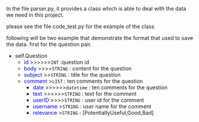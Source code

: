 In the file parser.py, it provides a class which is able to deal with the data we need in this project.

please see the file code_test.py for the example of the class

following will be two example that demonstrate the format that used to save the data.
first for the question pair.

- self.Question
    - <font color="blue">id </font>>>>>>>`INT` :question id 
    - <font color="blue">body </font>>>>>`STRING` : content for the question
    - <font color="blue">subject </font>>>`STRING` : title for the question
    - <font color="blue">comment </font>>`LIST` : ten comments for the question
      - <font color="blue">date </font>>>>>>>`datetime` : ten comments for the question
      - <font color="blue">text </font>>>>>>>`STRING` : text for the comment
      - <font color="blue">userID </font>>>>>`STRING` : user id for the comment
      - <font color="blue">username </font>>`STRING` : user name for the comment
      - <font color="blue">relevance </font>>`STRING` : [PotentiallyUseful,Good,Bad]



